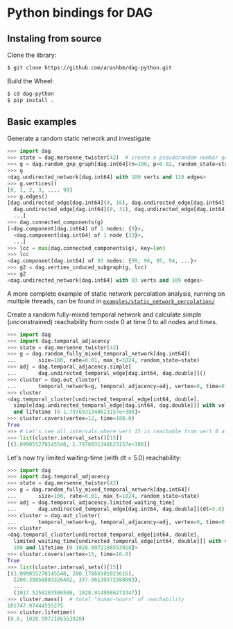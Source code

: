 # Python bindings for DAG

## Instaling from source

Clone the library:
```bash
$ git clone https://github.com/arashbm/dag-python.git
```

Build the Wheel:
```bash
$ cd dag-python
$ pip install .
```

## Basic examples

Generate a random static network and investigate:
```python
>>> import dag
>>> state = dag.mersenne_twister(42)  # create a pseudorandom number generator
>>> g = dag.random_gnp_graph[dag.int64](n=100, p=0.02, random_state=state)
>>> g
<dag.undirected_network[dag.int64] with 100 verts and 110 edges>
>>> g.vertices()
[0, 1, 2, 3, .... 99]
>>> g.edges()
[dag.undirected_edge[dag.int64](0, 16), dag.undirected_edge[dag.int64](0, 20),
  dag.undirected_edge[dag.int64](0, 31), dag.undirected_edge[dag.int64](0, 51),
  ...]
>>> dag.connected_components(g)
[<dag.component[dag.int64] of 1 nodes: {9}>,
  <dag.component[dag.int64] of 1 node {33}>,
  ...]
>>> lcc = max(dag.connected_components(g), key=len)
>>> lcc
<dag.component[dag.int64] of 93 nodes: {99, 96, 95, 94, ...}>
>>> g2 = dag.vertiex_induced_subgraph(g, lcc)
>>> g2
<dag.undirected_network[dag.int64] with 93 verts and 109 edges>
```
A more complete example of static network percolation analysis, running on
multiple threads, can be found in
[`examples/static_network_percolation/`](examples/static_network_percolation/)

Create a random fully-mixed temporal network and calculate simple
(unconstrained) reachability from node 0 at time 0 to all nodes and times.
```python
>>> import dag
>>> import dag.temporal_adjacency
>>> state = dag.mersenne_twister(42)
>>> g = dag.random_fully_mixed_temporal_network[dag.int64](
...       size=100, rate=0.01, max_t=1024, random_state=state)
>>> adj = dag.temporal_adjacency.simple[
...       dag.undirected_temporal_edge[dag.int64, dag.double]]()
>>> cluster = dag.out_cluster(
...       temporal_network=g, temporal_adjacency=adj, vertex=0, time=0.0)
>>> cluster
<dag.temporal_cluster[undirected_temporal_edge[int64, double],
  simple[dag.undirected_temporal_edge[dag.int64, dag.double]]] with volume 100
  and lifetime (0 1.7976931348623157e+308]>
>>> cluster.covers(vertex=12, time=100.0)
True
>>> # Let's see all intervals where vert 15 is reachable from vert 0 at t=0.0:
>>> list(cluster.interval_sets()[15])
[(3.099055278145548, 1.7976931348623157e+308)]
```

Let's now try limited waiting-time (with dt = 5.0) reachability:
```python
>>> import dag
>>> import dag.temporal_adjacency
>>> state = dag.mersenne_twister(42)
>>> g = dag.random_fully_mixed_temporal_network[dag.int64](
...       size=100, rate=0.01, max_t=1024, random_state=state)
>>> adj = dag.temporal_adjacency.limited_waiting_time[
...       dag.undirected_temporal_edge[dag.int64, dag.double]](dt=5.0)
>>> cluster = dag.out_cluster(
...       temporal_network=g, temporal_adjacency=adj, vertex=0, time=0.0)
>>> cluster
<dag.temporal_cluster[undirected_temporal_edge[int64, double],
  limited_waiting_time[undirected_temporal_edge[int64, double]]] with volume
  100 and lifetime (0 1028.9972186553928]>
>>> cluster.covers(vertex=15, time=16.0)
True
>>> list(cluster.interval_sets()[15])
[(3.099055278145548, 200.17866501023616),
  (200.39858803326402, 337.96139372380003),
  ...
  (1017.5258263596586, 1028.9149586273347)]
>>> cluster.mass()  # total "human-hours" of reachability
101747.97444555275
>>> cluster.lifetime()
(0.0, 1028.9972186553928)
```
